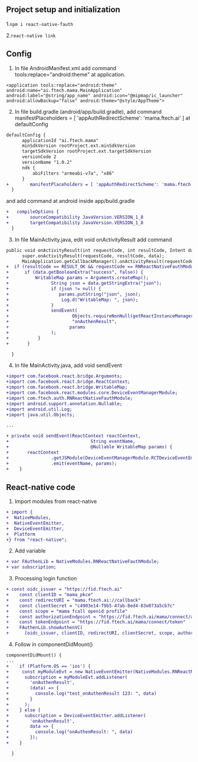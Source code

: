 ## Project setup and initialization
1.```npm i react-native-fauth```

2.```react-native link```

## Config
1. In file AndroidManifest.xml  add command tools:replace="android:theme" at application.
```
<application tools:replace="android:theme" android:name="ai.ftech.mama.MainApplication" android:label="@string/app_name" android:icon="@mipmap/ic_launcher" android:allowBackup="false" android:theme="@style/AppTheme">
```
2. In file build.gradle (android/app/build.gradle), add command manifestPlaceholders = [ 'appAuthRedirectScheme': 'mama.ftech.ai' ] at defaultConfig 
  ```diff
  defaultConfig {
        applicationId "ai.ftech.mama"
        minSdkVersion rootProject.ext.minSdkVersion
        targetSdkVersion rootProject.ext.targetSdkVersion
        versionCode 2
        versionName "1.0.2"
        ndk {
            abiFilters "armeabi-v7a", "x86"
        }
+        manifestPlaceholders = [ 'appAuthRedirectScheme': 'mama.ftech.ai' ]
    }
  ```
  and add command at android inside app/build.gradle
  ```diff
+   compileOptions {
+        sourceCompatibility JavaVersion.VERSION_1_8
+        targetCompatibility JavaVersion.VERSION_1_8
    }
  ```
3. In file MainActivity.java, edit void onActivityResult add command 
  ```diff
  public void onActivityResult(int requestCode, int resultCode, Intent data) {
        super.onActivityResult(requestCode, resultCode, data);
        MainApplication.getCallbackManager().onActivityResult(requestCode, resultCode, data);
+  if (resultCode == RESULT_OK && requestCode == RNReactNativeFauthModule.REQUEST_CODE) {
+      if (data.getBooleanExtra("success", false)) {
+          WritableMap params = Arguments.createMap();
+                String json = data.getStringExtra("json");
+                if (json != null) {
+                   params.putString("json", json);
+                    Log.d("WritableMap: ", json);
+                }
+                sendEvent(
+                        Objects.requireNonNull(getReactInstanceManager().getCurrentReactContext()),
+                        "onAuthenResult",
+                       params
+                );
+           }
+       }

    }
  ```
4. In file MainActivity.java, add void sendEvent
```diff
+import com.facebook.react.bridge.Arguments;
+import com.facebook.react.bridge.ReactContext;
+import com.facebook.react.bridge.WritableMap;
+import com.facebook.react.modules.core.DeviceEventManagerModule;
+import com.ftech.auth.RNReactNativeFauthModule;
+import android.support.annotation.Nullable;
+import android.util.Log;
+import java.util.Objects;

...

+ private void sendEvent(ReactContext reactContext,
+                               String eventName,
+                               @Nullable WritableMap params) {
+       reactContext
+                .getJSModule(DeviceEventManagerModule.RCTDeviceEventEmitter.class)
+                .emit(eventName, params);
+    }
```
## React-native code
1. Import modules from react-native
```diff
+ import {
+  NativeModules,
+  NativeEventEmitter,
+  DeviceEventEmitter,
+  Platform
+} from "react-native";
```
2. Add variable
```diff
+ var FAuthenLib = NativeModules.RNReactNativeFauthModule;
+ var subscription;
```
3. Processing login function
```diff
+ const oidc_issuer = "https://fid.ftech.ai"
+    const clientID = "mama_pkce"
+    const redirectURI = "mama.ftech.ai://callback"
+    const clientSecret = "c4903e14-f9b5-47ab-8ed4-83e073a5cb7c"
+    const scope = "mama fcall openid profile"
+    const authorizationEndpoint = "https://fid.ftech.ai/mama/connect/authorize"
+    const tokenEndpoint = "https://fid.ftech.ai/mama/connect/token"
+    FAuthenLib.showAuthenVC(
+      [oidc_issuer, clientID, redirectURI, clientSecret, scope, authorizationEndpoint, tokenEndpoint]);
```
4. Follow in componentDidMount()
```diff
componentDidMount() {
...
+    if (Platform.OS == 'ios') {
+     const myModuleEvt = new NativeEventEmitter(NativeModules.RNReactNativeFauthModule)
+      subscription = myModuleEvt.addListener(
+        'onAuthenResult',
+        (data) => {
+          console.log("test_onAuthenResult 123: ", data)
+        }
+      );
+    } else {
+      subscription = DeviceEventEmitter.addListener(
+        'onAuthenResult',
+        data => {
+          console.log("onAuthenResult: ", data)
+        });
+    }

  }
```
